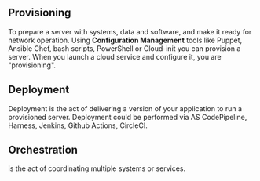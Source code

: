 ## Provisioning
To prepare a server with systems, data and software, and make it ready for network operation. Using **Configuration Management** tools like Puppet, Ansible Chef, bash scripts, PowerShell or Cloud-init you can provision a server.
When you launch a cloud service and configure it, you are "provisioning".

## Deployment
Deployment is the act of delivering a version of your application to run a provisioned server. Deployment could be performed via AS CodePipeline, Harness, Jenkins, Github Actions, CircleCI.

## Orchestration
is the act of coordinating multiple systems or services.
